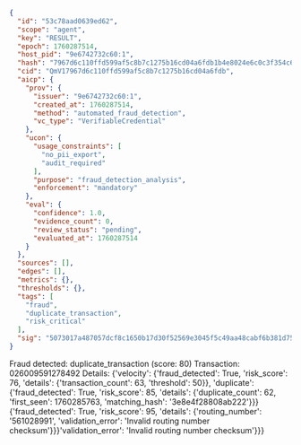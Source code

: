 ```json
{
  "id": "53c78aad0639ed62",
  "scope": "agent",
  "key": "RESULT",
  "epoch": 1760287514,
  "host_pid": "9e6742732c60:1",
  "hash": "7967d6c110ffd599af5c8b7c1275b16cd04a6fdb1b4e8024e6c0c3f354c649e0",
  "cid": "QmV17967d6c110ffd599af5c8b7c1275b16cd04a6fdb",
  "aicp": {
    "prov": {
      "issuer": "9e6742732c60:1",
      "created_at": 1760287514,
      "method": "automated_fraud_detection",
      "vc_type": "VerifiableCredential"
    },
    "ucon": {
      "usage_constraints": [
        "no_pii_export",
        "audit_required"
      ],
      "purpose": "fraud_detection_analysis",
      "enforcement": "mandatory"
    },
    "eval": {
      "confidence": 1.0,
      "evidence_count": 0,
      "review_status": "pending",
      "evaluated_at": 1760287514
    }
  },
  "sources": [],
  "edges": [],
  "metrics": {},
  "thresholds": {},
  "tags": [
    "fraud",
    "duplicate_transaction",
    "risk_critical"
  ],
  "sig": "5073017a487057dcf8c1650b17d30f52569e3045f5c49aa48cabf6b381d754d2"
}
```

Fraud detected: duplicate_transaction (score: 80)
Transaction: 026009591278492
Details: {'velocity': {'fraud_detected': True, 'risk_score': 76, 'details': {'transaction_count': 63, 'threshold': 50}}, 'duplicate': {'fraud_detected': True, 'risk_score': 85, 'details': {'duplicate_count': 62, 'first_seen': 1760285763, 'matching_hash': '3e8e4f28808ab222'}}}{'fraud_detected': True, 'risk_score': 95, 'details': {'routing_number': '561028991', 'validation_error': 'Invalid routing number checksum'}}}'validation_error': 'Invalid routing number checksum'}}}